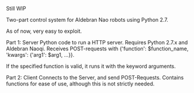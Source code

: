 Still WIP

Two-part control system for Aldebran Nao robots using Python 2.7. 

As of now, very easy to exploit.

Part 1: Server
Python code to run a HTTP server. Requires Python 2.7.x and Aldebran Naoqi.
Receives POST-requests with {'function': $function_name, 'kwargs': {'arg1': $arg1, ...}}. 

If the specified function is valid, it runs it with the keyword arguments.

Part 2: Client
Connects to the Server, and send POST-Requests. 
Contains functions for ease of use, although this is not strictly needed.

